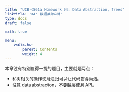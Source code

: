 ```yaml
---
title: "UCB-CS61a Homework 04: Data Abstraction, Trees"
linktitle: '04: 数据抽象&树'
type: docs
draft: false

math: true

menu:
    cs61a-hw:
        parent: Contents
        weight: 4
---
```


本章没有特别值得一提的题目，主要就是两点：

* 和树相关的操作使用递归可以让代码变得简洁。
* 注意 data abstraction，不要越层使用 API。